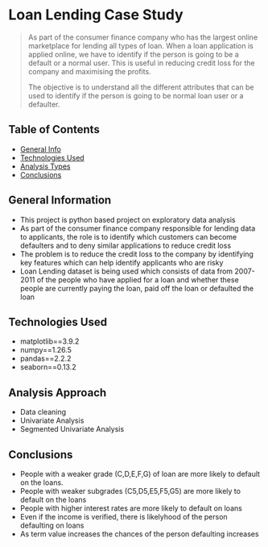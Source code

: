 # Loan Lending Case Study
> As part of the consumer finance company who has the largest online marketplace for lending all types of loan. When a loan application is applied online, we have to identify if the person is going to be a default or a normal user. This is useful in reducing credit loss for the company and maximising the profits.
> 
> The objective is to understand all the different attributes that can be used to identify if the person is going to be normal loan user or a defaulter.


## Table of Contents
* [General Info](#general-information)
* [Technologies Used](#technologies-used)
* [Analysis Types](#analysis-approach)
* [Conclusions](#conclusions)

## General Information
- This project is python based project on exploratory data analysis
- As part of the consumer finance company responsible for lending data to applicants, the role is to identify which customers can become defaulters and to deny similar applications to reduce credit loss
- The problem is to reduce the credit loss to the company by identifying key features which can help identify applicants who are risky
- Loan Lending dataset is being used which consists of data from 2007-2011 of the people who have applied for a loan and whether these people are currently paying the loan, paid off the loan or defaulted the loan


## Technologies Used
- matplotlib==3.9.2
- numpy==1.26.5
- pandas==2.2.2
- seaborn==0.13.2

## Analysis Approach
- Data cleaning
- Univariate Analysis
- Segmented Univariate Analysis

## Conclusions
- People with a weaker grade (C,D,E,F,G) of loan are more likely to default on the loans.
- People with weaker subgrades (C5,D5,E5,F5,G5) are more likely to default on the loans
- People with higher interest rates are more likely to default on loans
- Even if the income is verified, there is likelyhood of the person defaulting on loans
- As term value increases the chances of the person defaulting increases
